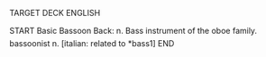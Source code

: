 TARGET DECK
ENGLISH

START
Basic
Bassoon
Back: n. Bass instrument of the oboe family.  bassoonist n. [italian: related to *bass1]
END
